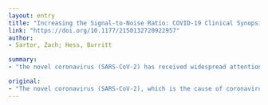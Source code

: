 ```yaml
---
layout: entry
title: "Increasing the Signal-to-Noise Ratio: COVID-19 Clinical Synopsis for Outpatient Providers"
link: "https://doi.org/10.1177/2150132720922957"
author:
- Sartor, Zach; Hess, Burritt

summary:
- "the novel coronavirus (SARS-CoV-2) has received widespread attention. There is a lack of concise and relevant material to help busy medical providers navigate recognition and management of the disease. This review article aims to bridge this gap by briefly reviewing the key points of the evaluation and treatment of patients with COVID-19 in the ambulatory clinic environment. The novel virus is the cause of the virus formally 2019-nCoV. Despite the rapid publication of research on the virus and the disease it causes the novel Corona virus, which is formally 2018-nCOV-2, which causes the disease in the medical community."

original:
- "The novel coronavirus (SARS-CoV-2), which is the cause of coronavirus disease (COVID-19 formally 2019-nCoV), has received widespread attention from the medical community. Despite the rapid publication of research on the virus and the disease it causes, there is a lack of concise and relevant material to help busy medical providers navigate recognition and management of the disease in the ambulatory setting. This review article aims to bridge this gap by briefly reviewing the key points of the evaluation and treatment of patients with COVID-19 in the ambulatory clinic environment."
---
```


